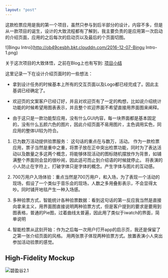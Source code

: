 ```yaml
---
layout: "post"
---
```


这款检票应用是我的第一个项目，虽然只参与到后半部分的设计，内容不多，但是从一款项目的诞生，设计的大致流程都有了解到，我主要负责的是应用第一次启动的介绍页面，应用的之后每次的启动页以及最后的个页面切图。

![Bingu Intro](http://ob49cesbh.bkt.clouddn.com/2016-12-07-Bingu Intro-1.png)



关于这次项目的大致体悟，之前在Blog上也有写到: [项目小结](http://pandaqr.github.io/2015/12/06/项目小结.html)

这里记录一下在设计介绍页面时的一些想法：

* 拿到设计任务的时候基本上所有的交互页面以及Logo都已经完成了。因此主基调已经确定了。

* 欢迎页的文案客户已经订好，并且对欢迎页有了一定的构想，比如说介绍统计功能的时候希望用图表表示，并且整个欢迎界面不希望直接用界面图来阐释。 

* 由于这只是一款功能型应用，没有什么GUI内容，每一块界面都是基本固定的，没有什么五颜六色的图片，因此介绍页面不易用图片，主色调用实色，同应用的整体UI较为符合。 

1. 已为数万活动提供验票服务： 这句话的重点在与数万，活动。 作为一款检票应用，票子当然是重中之重，将票子放在正中突出检票功能，同时为了表达活动以及数量之多这两个概念，将能够体现活动的图标随机摆放作为背景，如铺满整个界面则会显的很吵闹，因此适可而止到介绍语的时候就停止。 将表演的小人防止在字符上，打破字体只是字体的概念。产生字体与图片的互动感。 

2. 700万用户入场体验：重点当然是700万用户，和入场，为了表现一个活动的现场，假设了一个类似于音乐会的现场，人数之多用叠影表示，不会显得太吵。同时铺开地毯产生一种入场感。 

3. 多种验票方式，智能统计各种验票数据：看到这句话的第一反应我当然是直接向拿来主义，用界面图直接说明两种验票方式，但是客户提到的要求是要用到图表格，普通的Pie图，过着曲线太普遍，因此用了类似于iwatch的界面，简单说明

4. 智能检票从这刻开始：作为之后每一次用户打开app的启示页，我还是保留了之第一张介绍页面的风格。 用两张票子体现两种验票方式。放置表演小人突出参加活动验票的感觉。 

## High-Fidelity Mockup

![碧盈谷2.1](http://ob49cesbh.bkt.clouddn.com/2016-12-07-碧盈谷2.1-1.png)





